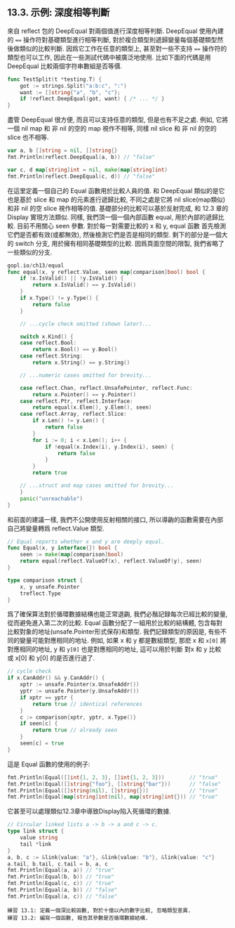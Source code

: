## 13.3. 示例: 深度相等判斷

來自 reflect 包的 DeepEqual 對兩個值進行深度相等判斷. DeepEqual 使用內建的 `==` 操作符對基礎類型進行相等判斷, 對於複合類型則遞歸變量每個基礎類型然後做類似的比較判斷. 因爲它工作在任意的類型上, 甚至對一些不支持 `==` 操作符的類型也可以工作, 因此在一些測試代碼中被廣泛地使用. 比如下面的代碼是用 DeepEqual 比較兩個字符串數組是否等價.

```Go
func TestSplit(t *testing.T) {
	got := strings.Split("a:b:c", ":")
	want := []string{"a", "b", "c"};
	if !reflect.DeepEqual(got, want) { /* ... */ }
}
```

盡管 DeepEqual 很方便, 而且可以支持任意的類型, 但是也有不足之處.
例如, 它將一個 nil map 和 非 nil 的空的 map 視作不相等,
同樣 nil slice 和 非 nil 的空的 slice 也不相等.

```Go
var a, b []string = nil, []string{}
fmt.Println(reflect.DeepEqual(a, b)) // "false"

var c, d map[string]int = nil, make(map[string]int)
fmt.Println(reflect.DeepEqual(c, d)) // "false"
```

在這里定義一個自己的 Equal 函數用於比較人員的值. 和 DeepEqual 類似的是它也是基於 slice 和 map 的元素進行遞歸比較, 不同之處是它將 nil slice(map類似) 和非 nil 的空 slice 視作相等的值. 基礎部分的比較可以基於反射完成, 和 12.3 章的 Display 實現方法類似. 同樣, 我們頂一個一個內部函數 equal, 用於內部的遞歸比較. 目前不用關心 seen 參數. 對於每一對需要比較的 x 和 y, equal 函數 首先檢測它們是否都有效(或都無效), 然後檢測它們是否是相同的類型. 剩下的部分是一個大的 switch 分支, 用於擁有相同基礎類型的比較. 因爲頁面空間的限製, 我們省略了一些類似的分支.

```Go
gopl.io/ch13/equal
func equal(x, y reflect.Value, seen map[comparison]bool) bool {
	if !x.IsValid() || !y.IsValid() {
		return x.IsValid() == y.IsValid()
	}
	if x.Type() != y.Type() {
		return false
	}

	// ...cycle check omitted (shown later)...

	switch x.Kind() {
	case reflect.Bool:
		return x.Bool() == y.Bool()
	case reflect.String:
		return x.String() == y.String()

	// ...numeric cases omitted for brevity...

	case reflect.Chan, reflect.UnsafePointer, reflect.Func:
		return x.Pointer() == y.Pointer()
	case reflect.Ptr, reflect.Interface:
		return equal(x.Elem(), y.Elem(), seen)
	case reflect.Array, reflect.Slice:
		if x.Len() != y.Len() {
			return false
		}
		for i := 0; i < x.Len(); i++ {
			if !equal(x.Index(i), y.Index(i), seen) {
				return false
			}
		}
		return true

	// ...struct and map cases omitted for brevity...
	}
	panic("unreachable")
}
```

和前面的建議一樣, 我們不公開使用反射相關的接口,
所以導齣的函數需要在內部自己將變量轉爲 reflect.Value 類型.

```Go
// Equal reports whether x and y are deeply equal.
func Equal(x, y interface{}) bool {
	seen := make(map[comparison]bool)
	return equal(reflect.ValueOf(x), reflect.ValueOf(y), seen)
}

type comparison struct {
	x, y unsafe.Pointer
	treflect.Type
}
```

爲了確保算法對於循環數據結構也能正常退齣, 我們必鬚記録每次已經比較的變量, 從而避免進入第二次的比較. Equal 函數分配了一組用於比較的結構體, 包含每對比較對象的地址(unsafe.Pointer形式保存)和類型. 我們記録類型的原因是, 有些不同的變量可能對應相同的地址. 例如, 如果 x 和 y 都是數組類型, 那麽 x 和 `x[0]` 將對應相同的地址, y 和 `y[0]` 也是對應相同的地址, 這可以用於判斷 對x 和 y 比較 或 x[0] 和 y[0] 的是否進行過了.

```Go
// cycle check
if x.CanAddr() && y.CanAddr() {
	xptr := unsafe.Pointer(x.UnsafeAddr())
	yptr := unsafe.Pointer(y.UnsafeAddr())
	if xptr == yptr {
		return true // identical references
	}
	c := comparison{xptr, yptr, x.Type()}
	if seen[c] {
		return true // already seen
	}
	seen[c] = true
}
```

這是 Equal 函數的使用的例子:

```Go
fmt.Println(Equal([]int{1, 2, 3}, []int{1, 2, 3}))        // "true"
fmt.Println(Equal([]string{"foo"}, []string{"bar"}))      // "false"
fmt.Println(Equal([]string(nil), []string{}))             // "true"
fmt.Println(Equal(map[string]int(nil), map[string]int{})) // "true"
```

它甚至可以處理類似12.3章中導致Display陷入死循環的數據.

```Go
// Circular linked lists a -> b -> a and c -> c.
type link struct {
	value string
	tail *link
}
a, b, c := &link{value: "a"}, &link{value: "b"}, &link{value: "c"}
a.tail, b.tail, c.tail = b, a, c
fmt.Println(Equal(a, a)) // "true"
fmt.Println(Equal(b, b)) // "true"
fmt.Println(Equal(c, c)) // "true"
fmt.Println(Equal(a, b)) // "false"
fmt.Println(Equal(a, c)) // "false"
```

```
練習 13.1: 定義一個深比較函數, 對於十億以內的數字比較, 忽略類型差異.
練習 13.2: 編寫一個函數, 報告其參數是否循環數據結構.
```

